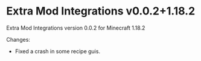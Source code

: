# Extra Mod Integrations v0.0.2+1.18.2

Extra Mod Integrations version 0.0.2 for Minecraft 1.18.2

Changes:

* Fixed a crash in some recipe guis.
